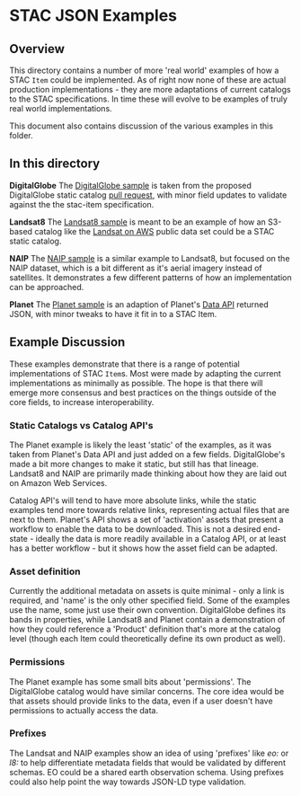 # STAC JSON Examples

## Overview

This directory contains a number of more 'real world' examples of how a STAC `Item` could be implemented. As of right
now none of these are actual production implementations - they are more adaptations of current catalogs to the STAC
specifications. In time these will evolve to be examples of truly real world implementations.

This document also contains discussion of the various examples in this folder.

## In this directory

**DigitalGlobe** The [DigitalGlobe sample](digitalglobe-sample.json) is taken from the proposed DigitalGlobe static catalog
[pull request](https://github.com/radiantearth/stac-spec/pull/33), with minor field updates to validate against the the 
stac-item specification.

**Landsat8** The [Landsat8 sample](landsat8-sample.json) is meant to be an example of how an S3-based catalog like the 
[Landsat on AWS](https://landsatonaws.com/) public data set could be a STAC static catalog.

**NAIP** The [NAIP sample](naip-sample.md) is a similar example to Landsat8, but focused on the NAIP dataset, which 
is a bit different as it's aerial imagery instead of satellites. It demonstrates a few different patterns of how
an implementation can be approached.

**Planet** The [Planet sample](planet-sample.md) is an adaption of Planet's [Data API](https://www.planet.com/docs/reference/data-api/) 
returned JSON, with minor tweaks to have it fit in to a STAC Item.


## Example Discussion

These examples demonstrate that there is a range of potential implementations of STAC `Item`s. Most were made by adapting
the current implementations as minimally as possible. The hope is that there will emerge more consensus and best practices
on the things outside of the core fields, to increase interoperability. 

### Static Catalogs vs Catalog API's

The Planet example is likely the least 'static' of the examples, as it was taken from Planet's Data API and just added on a
few fields. DigitalGlobe's made a bit more changes to make it static, but still has that lineage. Landsat8 and NAIP are
primarily made thinking about how they are laid out on Amazon Web Services.

Catalog API's will tend to have more absolute links, while the static examples tend more towards relative links, representing
actual files that are next to them. Planet's API shows a set of 'activation' assets that present a workflow to enable the
data to be downloaded. This is not a desired end-state - ideally the data is more readily available in a Catalog API, or at least
has a better workflow - but it shows how the asset field can be adapted.

### Asset definition

Currently the additional metadata on assets is quite minimal - only a link is required, and 'name' is the only other specified
field. Some of the examples use the name, some just use their own convention. DigitalGlobe defines its bands in properties,
while Landsat8 and Planet contain a demonstration of how they could reference a 'Product' definition that's more at the catalog
level (though each Item could theoretically define its own product as well).

### Permissions

The Planet example has some small bits about 'permissions'. The DigitalGlobe catalog would have similar concerns. The core idea
would be that assets should provide links to the data, even if a user doesn't have permissions to actually access the data.

### Prefixes

The Landsat and NAIP examples show an idea of using 'prefixes' like *eo:* or *l8:* to help differentiate metadata fields that
would be validated by different schemas. EO could be a shared earth observation schema. Using prefixes could also help point the 
way towards JSON-LD type validation.









